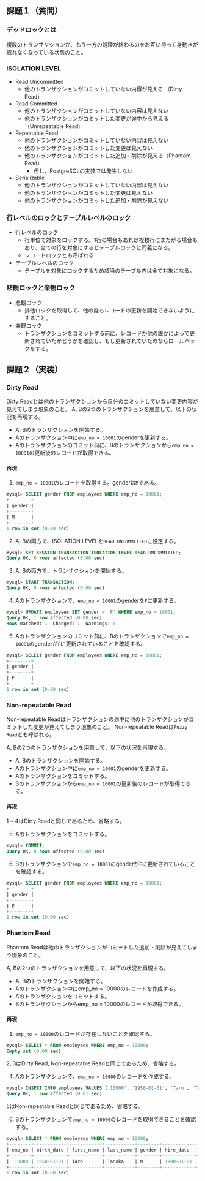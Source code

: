 ## 課題１（質問）
### デッドロックとは
複数のトランザクションが、もう一方の処理が終わるのをお互い待って身動きが取れなくなっている状態のこと。

### ISOLATION LEVEL
- Read Uncommitted
  - 他のトランザクションがコミットしていない内容が見える （Dirty Read）
- Read Committed
  - 他のトランザクションがコミットしていない内容は見えない
  - 他のトランザクションがコミットした変更が途中から見える （Unrepeatable Read)
- Repeatable Read
  - 他のトランザクションがコミットしていない内容は見えない
  - 他のトランザクションがコミットした変更は見えない
  - 他のトランザクションがコミットした追加・削除が見える（Phantom Read）
     - 但し、PostgreSQLの実装では発生しない
- Serializable
  - 他のトランザクションがコミットしていない内容は見えない
  - 他のトランザクションがコミットした変更は見えない
  - 他のトランザクションがコミットした追加・削除が見えない

### 行レベルのロックとテーブルレベルのロック
- 行レベルのロック
  - 行単位で対象をロックする。1行の場合もあれば複数行にまたがる場合もあり、全ての行を対象にするとテーブルロックと同義になる。
  - レコードロックとも呼ばれる
- テーブルレベルのロック
  - テーブルを対象にロックするため該当のテーブル内は全て対象になる。

### 悲観ロックと楽観ロック
- 悲観ロック
  - 排他ロックを取得して、他の誰もレコードの更新を開始できないようにすること。
- 楽観ロック
  - トランザクションをコミットする前に、レコードが他の誰かによって更新されていたかどうかを確認し、もし更新されていたのならロールバックをする。

## 課題２（実装）
### Dirty Read
Dirty Readとは他のトランザクションから自分のコミットしていない変更内容が見えてしまう現象のこと。
A, Bの2つのトランザクションを用意して、以下の状況を再現する。
- A, Bのトランザクションを開始する。
- Aのトランザクション中に`emp_no = 10001`のgenderを更新する。
- Aのトランザクションのコミット前に、Bのトランザクションから`emp_no = 10001`の更新後のレコードが取得できる。

#### 再現
1. `emp_no = 10001`のレコードを取得する。genderは`M`である。
```sql
mysql> SELECT gender FROM employees WHERE emp_no = 10001;
+--------+
| gender |
+--------+
| M      |
+--------+
1 row in set (0.00 sec)
```

2. A, Bの両方で、ISOLATION LEVELを`READ UNCOMMITTED`に設定する。
```sql
mysql> SET SESSION TRANSACTION ISOLATION LEVEL READ UNCOMMITTED;
Query OK, 0 rows affected (0.00 sec)
```

3. A, Bの両方で、トランザクションを開始する。
```sql
mysql> START TRANSACTION;
Query OK, 0 rows affected (0.00 sec)
```

4. Aのトランザクションで、`emp_no = 10001`のgenderを`F`に更新する。
```sql
mysql> UPDATE employees SET gender = 'F' WHERE emp_no = 10001;
Query OK, 1 row affected (0.00 sec)
Rows matched: 1  Changed: 1  Warnings: 0
```

5. Aのトランザクションのコミット前に、Bのトランザクションで`emp_no = 10001`のgenderが`F`に更新されていることを確認する。
```sql
mysql> SELECT gender FROM employees WHERE emp_no = 10001;
+--------+
| gender |
+--------+
| F      |
+--------+
1 row in set (0.00 sec)
```

### Non-repeatable Read
Non-repeatable Readはトランザクションの途中に他のトランザクションがコミットした変更が見えてしまう現象のこと。
Non-repeatable Readは`Fuzzy Read`とも呼ばれる。

A, Bの2つのトランザクションを用意して、以下の状況を再現する。
- A, Bのトランザクションを開始する。
- Aのトランザクション中に`emp_no = 10001`のgenderを更新する。
- Aのトランザクションをコミットする。
- Bのトランザクションから`emp_no = 10001`の更新後のレコードが取得できる。

#### 再現
1 ~ 4はDirty Readと同じであるため、省略する。

5. Aのトランザクションをコミットする。
```sql
mysql> COMMIT;
Query OK, 0 rows affected (0.00 sec)
```

6. Bのトランザクションで`emp_no = 10001`のgenderが`F`に更新されていることを確認する。
```sql
mysql> SELECT gender FROM employees WHERE emp_no = 10001;
+--------+
| gender |
+--------+
| F      |
+--------+
1 row in set (0.00 sec)
```

### Phantom Read
Phantom Readは他のトランザクションがコミットした追加・削除が見えてしまう現象のこと。

A, Bの2つのトランザクションを用意して、以下の状況を再現する。
- A, Bのトランザクションを開始する。
- Aのトランザクション中にemp_no = 10000のレコードを作成する。
- Aのトランザクションをコミットする。
- Bのトランザクションからemp_no = 10000のレコードが取得できる。

#### 再現
1. `emp_no = 10000`のレコードが存在しないことを確認する。
```sql
mysql> SELECT * FROM employees WHERE emp_no = 10000;
Empty set (0.00 sec)
```
2, 3はDirty Read, Non-repeatable Readと同じであるため、省略する。

4. Aのトランザクションで、`emp_no = 10000`のレコードを作成する。
```sql
mysql> INSERT INTO employees VALUES ('10000', '1950-01-01', 'Taro', 'Tanaka', 'M', '1990-01-01');
Query OK, 1 row affected (0.01 sec)
```

5はNon-repeatable Readと同じであるため、省略する。

6. Bのトランザクションで`emp_no = 10000`のレコードを取得できることを確認する。
```sql
mysql> SELECT * FROM employees WHERE emp_no = 10000;
+--------+------------+------------+-----------+--------+------------+
| emp_no | birth_date | first_name | last_name | gender | hire_date  |
+--------+------------+------------+-----------+--------+------------+
|  10000 | 1950-01-01 | Taro       | Tanaka    | M      | 1990-01-01 |
+--------+------------+------------+-----------+--------+------------+
1 row in set (0.00 sec)
```
